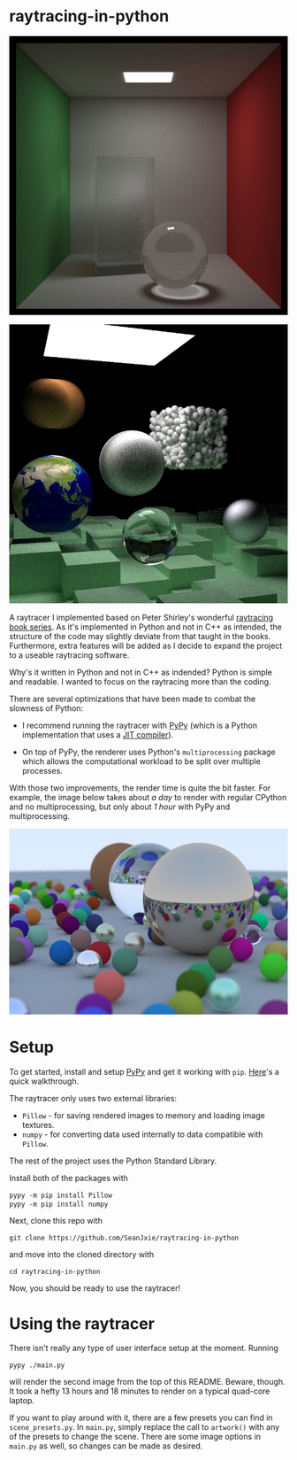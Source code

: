 # raytracing-in-python

<p align="center">
  <img src="https://github.com/SeanJxie/raytracing-in-python/blob/main/images/glass_cornell.png" />
</p>

<p align="center">
  <img src="https://github.com/SeanJxie/raytracing-in-python/blob/main/images/artwork.png" />
</p>

A raytracer I implemented based on Peter Shirley's wonderful [raytracing book series](https://raytracing.github.io/).
As it's implemented in Python and not in C++ as intended, the structure of the code may slightly deviate from that taught in the books. Furthermore, extra features will be added as I decide to expand the project to a useable raytracing software.

Why's it written in Python and not in C++ as indended? Python is simple and readable. I wanted to focus on the raytracing more than the coding.

There are several optimizations that have been made to combat the slowness of Python:
- I recommend running the raytracer with [PyPy](https://www.pypy.org/) (which is a Python implementation that uses a [JIT compiler](https://en.wikipedia.org/wiki/Just-in-time_compilation)).

- On top of PyPy, the renderer uses Python's `multiprocessing` package which allows the computational workload to be split over multiple processes.

With those two improvements, the render time is quite the bit faster. For example, the image below takes about *a day* to render with regular CPython and no multiprocessing, but only about *1 hour* with PyPy and multiprocessing.

![p2](https://github.com/SeanJxie/raytracing-in-python/blob/main/images/better.png)

# Setup
To get started, install and setup [PyPy](https://www.pypy.org/) and get it working with `pip`. [Here](https://www.activestate.com/resources/quick-reads/how-to-install-and-work-with-pypy/)'s a quick walkthrough.

The raytracer only uses two external libraries:
- `Pillow` - for saving rendered images to memory and loading image textures.
- `numpy` - for converting data used internally to data compatible with `Pillow`.

The rest of the project uses the Python Standard Library.

Install both of the packages with
```
pypy -m pip install Pillow
pypy -m pip install numpy
```

Next, clone this repo with
```
git clone https://github.com/SeanJxie/raytracing-in-python
```
and move into the cloned directory with
```
cd raytracing-in-python
```

Now, you should be ready to use the raytracer!

# Using the raytracer
There isn't really any type of user interface setup at the moment. Running
```
pypy ./main.py
```
will render the second image from the top of this README. Beware, though. It took a hefty 13 hours and 18 minutes to render on a typical quad-core laptop.

If you want to play around with it, there are a few presets you can find in `scene_presets.py`. 
In `main.py`, simply replace the call to `artwork()` with any of the presets to change the scene. There are some image options in `main.py` as well, so changes can be made as desired.

